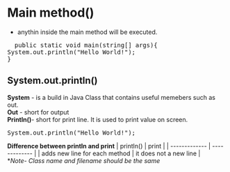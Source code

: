 # Main method()
+ anythin inside the main method will be executed.<br/>
<pre>
  public static void main(string[] args){
System.out.println("Hello World!");
}
</pre>

## System.out.println()
**System** - is a build in Java Class that contains useful memebers such as out.<br/>
**Out** - short for output <br/>
**Println()**- short for print line. It is used to print value on screen.<br/>
<pre>System.out.println("Hello World!");</pre>
**Difference between println and print**
| println()     |  print |
| ------------- | ------------- |
| adds new line for each method  | it does not a new line  |<br/>
**Note- Class name and filename should be the same* 
